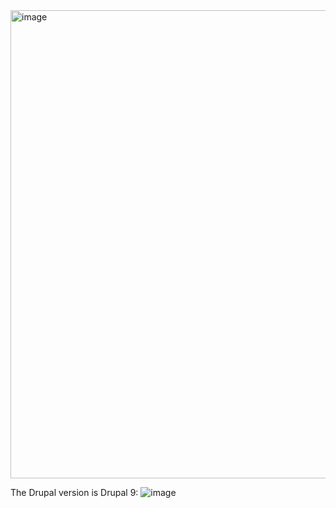 <img width="749" alt="image" src="https://user-images.githubusercontent.com/59768512/164413183-b75a837e-0178-47c0-93b5-fd7dfcb6c662.png">


The Drupal version is Drupal 9:
![image](https://user-images.githubusercontent.com/70077872/164648153-d13cb920-33c4-4213-83f7-b7c1da267191.png)
